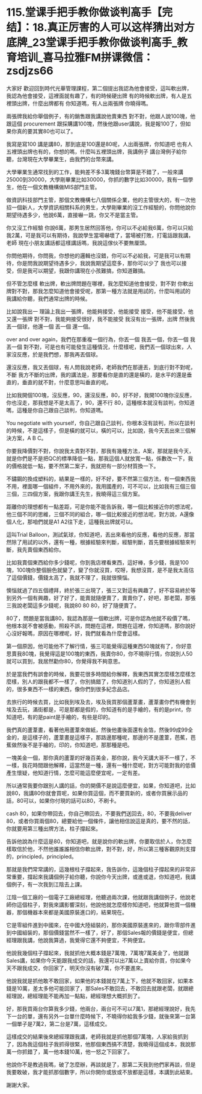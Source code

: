 # 115.堂课手把手教你做谈判高手【完结】：18.真正厉害的人可以这样猜出对方底牌_23堂课手把手教你做谈判高手_教育培训_喜马拉雅FM拼课微信：zsdjzs66

大家好 歡迎回到時代光華管理課程，第二個提出我認為他會接受，這叫軟出牌，我認為他會接受，這裡面就有趣了，有的時候硬出牌 有的時候軟出牌，有人是五裡頭出牌，什麼出牌都有 你知道嗎，有人出兩張牌 你曉得嗎。

兩張牌我給你舉個例子，有的銷售跟我講說他賣東西 對不對，他跟人說100塊，他跟這個 procurement 跟採購講100塊，然後他跟user講說，我是報100了，但如果你真的要其實80也可以了。

我寫是寫100 講是講80，那到底是100還是80呢，人出兩張牌，你知道吧 也有人五裡頭出牌也有的，你想的嗎，什麼叫五裡頭出牌，我講例子 講台灣例子給你聽，台灣現在大學畢業生，由我們的台幣來講。

大學畢業生通常找到的工作，能夠差不多3萬塊錢台幣算是不錯了，一般來講25000到30000，大學剛畢業比如30000，你抓的數字比如30000，我有一個學生，他在一個文教機構做MIS部門主管。

做資訊科技部門主管，那個文教機構七八個關係企業，他的主管很大的，有一次他招一個新人，大學資訊相關科系的男生，大學剛畢業的沒工作經驗的，你問他說你期望待遇多少，他說6萬，直接嚇一跳，你又不是當主管。

你又沒工作經驗 你說6萬，那男生居然回答他，你可以不必給我6萬，你可以只給我2萬，可是我可以有期待，我說學生當場嚇壞了，當場被打敗，打電話跟我講，老師 現在小朋友講話都這樣講話嗎，我說這傢伙不要無厘頭。

你問他期待，你問我，你想他的邏輯也沒錯，你可以不必給我，可是我可以有期待，你是問我說期望待遇多少，我說我期望這麼多，那你可以少了 我也可以接受，但是我可以期望，我跟你講現在小孩難搞，你知道難搞。

但不管怎麼樣 軟出牌，軟出牌問題在哪裡，我怎麼知道他會接受，對不對 你軟出牌對不對，那我怎麼知道他會接受呢，那第一種方法就是用試的，什麼叫用試的 我講給你聽，我們通常出牌的時候。

比如說我出一 理論上我出一張牌，他能夠接受，他能接受 接受，他不能接受，他又還一張牌 對不對，我能夠接受很好，我不能接受 我沒有出一張牌，出牌 然後我丟一個球，他還一個 丟一個 還一個。

over and over again，我們在那重複一個行為，你丟一個 我丟一個，你丟一個 我丟一個 對不對，可是也有可能發生這種情況，什麼樣呢，我們丟一個球出來，人家沒反應，於是我們想，那我再丟個球。

還沒反應，我又丟個球，有人問我說老師，老師我們在那邊丟，到底行對不對呢，不斷 我方不斷的出牌，我的講法是，那要看你是直的還是橫的，是水平的還是垂直的，垂直的就不對，什麼意思叫垂直的呢。

比如我開個100塊，沒反應，90，還沒反應，80，好不好，我開100塊你沒反應，你也沒走，那我想是不是太高了，90，還不行 80，這種根本就沒有談判，你知道嗎，這種是你自己跟自己談判，你知道嗎。

You negotiate with yourself，你自己跟自己談判，你根本沒有談判，所以在談判的時候，不是這樣子，但是橫的就可以，橫的可以，比如說，我今天丟出來三個解決方案，A B C。

你要我降價對不對，你說我太貴對不對，那我有幾種方法，A案，那就是我今天，就是你們是不是把QC的標準降低一點，那我這個人就放寬一點，係數改一下，我的價格就低一點，要不然第二案子，我就把有一部分材質換一下。

不鏽鋼的換成塑料的，結果是一樣的，好不好，要不然第三個方法，有一個東西我不用，裡面哪一個組件，不用外來的，我用國產的，可不可以，比如我有三個三個三個，三四個方案，我跟你講王先生，我曉得這三個方案。

距離你的理想都有一點差距，可是你能不能告訴我，哪一個比較接近你的想法呢，他三個不同的思維，三個不同的組合，哪一個比較接近的想法呢，對方說，A還像個人化，那咱們就是A1 A2往下走，這種我出牌就可以。

這叫Trial Balloon，測試氣球，你知道吧，丟出來看他的反應，看他的反應，那當然除了用試的以外，還有一種，根據經驗來判斷，經驗判斷，首先要根據經驗來判斷，我先賣個東西給你。

比如我賣個東西給你多少錢呢，你到我店裡看東西，這好棒，多少錢，我是100塊，100塊你整個臉色就變了，變了你就沒買，哎呀，我想沒買，是不是我太高估了這個價錢，價錢太高了，我就不理了，我就很懊惱。

懊惱就過了四五個禮拜，終於張三出現了，張三又對這有興趣了，好不容易終於等到另外一個有興趣，好了好了，能賣就隨便賣了，賣賣你了，好吧，那老闆，那張三我說老闆這多少錢呢，我說80 80 80，好了隨便賣了。

80了，問題是當我講80，我認為那是一個軟出牌，可是你認為他就不殺價了嗎，他根本就不會被感動，照殺不誤，問題在這裡，問題在這裡，你知道嗎，那你說好心沒好報嗎，原因在哪裡呢，好，我們就看為什麼會這樣。

第一個原因，他可能他不了解行情，張三可能覺得這種東西50塊就有了，你好意思賣我80塊，我覺得這是100塊的東西，我賣你80，你不曉得行情，你說別人50就可以買到，我居然勸你80，你覺得我不夠意思。

於是當我們有誤會的時候，我要花很多時間給你解釋，我東西其實怎麼樣怎麼樣怎麼樣，別人的跟我都不一樣了，你別搞錯了，你知道別人假的了，你知道別人假的，很多東西不一樣的東西，像你們到很多紀念品店。

去旅行的時候去買，比如我到埃及去，埃及我買那個蘆葦畫，蘆葦畫你們有機會到埃及去玩，滿街都是，可是那都是假的，你知道有的是手繪的，有的是print，你知道吧，有的是paint是手繪的，有些是印的。

我們真的蘆葦畫，看著他用蘆葦來做紙，然後他畫後面還有金箔，然後99成99全金的，是這樣子的，蘆葦畫是這樣子，那路邊那種呢，那邊的不是蘆葦，芭蕉，芭蕉做然後不是手繪的，印的，你知道吧，那那種是吧。

一塊美金一個，那你真的蘆葦的好幾百美金，那你說，我今天講大哥不一樣了，不一樣，我花時間跟他解釋，這當然是一種，還有一種什麼呢，對方可能對我的低價產生懷疑，他知道行情，怎麼可能這麼便宜呢，一定有差。

所以通常我要你跟別人講的話，你的開價不是說這麼便宜，如果，你知道吧，比如說80，我講80你就會買呢，如果你買這個，而不要買新的，或者你買展示品的話，80可以，如果你付現的話可以80，不刷卡。

cash 80，如果你帶回去，你自己帶回去，不要我們送回去，80，不要我deliver 80，或者你買兩個80，總要給他一個條件，讓他相信說這是真的，要不然的話，你就要用第三種出牌方法，柱子撐起來。

告訴他說為什麼這是80，你知道吧，就是說你的軟出牌，你要取信於人，你怎麼樣取信於他，不然他誰誰誰相信你軟出牌，對不對，好，所以第三種客觀原則支撐的，principled，principled。

那就是我們常常講的，這幾根柱子撐起來，我告訴你，這幾個柱子撐起來的非常非常重要，撐起來我講個例子給你聽，你說你今天出牌，或進或退，你知道吧，我講個例子，有一次我到江陰去上課。

江陰一個工廠的一個電子工廠總經理，他聽過兩次課，他就跟我講個例子，他說老師你這個柱子，對我來講影響深刻，他說他就怎麼樣你知道吧，他就算他買一個機器，那個機器本來都是美國原裝進口的，結果現在。

它是零組件進到中國來，在中國大陸組裝的，那你美國原裝進來的，跟你零部件進到中國組裝的，那個價錢當然不一樣了，好了，那個Sales報的價錢是便宜，但總經理跟我講，他說我算過，我覺得它還不夠便宜，不夠便宜。

他說我幾個柱子撐起來，我就抓他大概本錢是7萬塊，7萬塊7萬美金了，他就跟Sales講，如果你今天能跟我成交的話，我還可以出7萬以上賣給你買，你如果今天不跟我成交，你回家了，明天你沒有破7萬，你不要進來。

他說我就是抓他敢不敢回家，如果他的本錢就在7萬上下，他就不敢回家，如果本錢是10萬，差太多他可能回家了，那Sales不敢回去，不敢回去就跟老闆，就跟總經理說，總經理能不能再加一點點，總經理想大概抓到了。

好，那我買兩台你算我多少錢，他兩台，兩台可不可以7萬1，那總經理說好，我先下一台的單，還有另外一台單什麼時候下，不曉得你給我多少錢，就後來第一台第一個單子是7萬2，第二台是7萬，這樣成交。

這樣成交的結果後來總經理跟我講，老師我就是抓他那個7萬塊，人家給我抓到了，因為我這個柱子我抓得很緊，他那個東西搞不清楚，我曉得這個成本，我說那萬一你抓錯了，萬一他本錢10萬，他一怒之下回家了。

他說你不是教過我嗎，破了怎麼辦，再談就是了，那第二天我到他們家再談，但是我要敢破，我才能抓那個數字，所以你開你或放或不放都是這樣，本講到此結束。

謝謝大家。